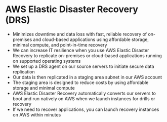 # AWS Elastic Disaster Recovery (DRS)

- Minimizes downtime and data loss with fast, reliable recovery of on-premises and cloud-based applications using affordable storage, minimal compute, and point-in-time recovery
- We can increase IT resilience when you use AWS Elastic Disaster Recovery to replicate on-premises or cloud-based applications running on supported operating systems
- We set up a DRS agent on our source servers to initiate secure data replication
- Our data is then replicated in a staging area subnet in our AWS account
- The staging area is designed to reduce costs by using affordable storage and minimal compute
- AWS Elastic Disaster Recovery automatically converts our servers to boot and run natively on AWS when we launch instances for drills or recovery
- If we need to recover applications, you can launch recovery instances on AWS within minutes